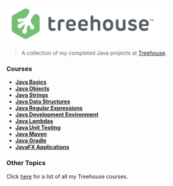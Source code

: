 ![Treehouse](treehouse.png)

> A collection of my completed Java projects at [Treehouse](https://teamtreehouse.com).

### Courses
 - **[Java Basics](https://github.com/adamelliotfields/treehouse-java/tree/master/java-basics)**
 - **[Java Objects](https://github.com/adamelliotfields/treehouse-java/tree/master/java-objects)**
 - **[Java Strings](https://github.com/adamelliotfields/treehouse-java/tree/master/java-strings)**
 - **[Java Data Structures](https://github.com/adamelliotfields/treehouse-java/tree/master/java-data-structures)**
 - **[Java Regular Expressions](https://github.com/adamelliotfields/treehouse-java/tree/master/java-regular-expressions)**
 - **[Java Development Environment](https://github.com/adamelliotfields/treehouse-java/tree/master/java-development-environment)**
 - **[Java Lambdas](https://github.com/adamelliotfields/treehouse-java/tree/master/java-lambdas)**
 - **[Java Unit Testing](https://github.com/adamelliotfields/treehouse-java/tree/master/java-unit-testing)**
 - **[Java Maven](https://github.com/adamelliotfields/treehouse-java/tree/master/java-maven)**
 - **[Java Gradle](https://github.com/adamelliotfields/treehouse-java/tree/master/java-gradle)**
 - **[JavaFX Applications](https://github.com/adamelliotfields/treehouse-java/tree/master/javafx-applications)**

### Other Topics
Click [here](https://github.com/adamelliotfields/treehouse/blob/master/README.md) for a list of all my Treehouse courses.
